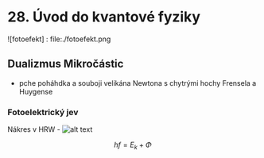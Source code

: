 # 28. Úvod do kvantové fyziky

![fotoefekt] : file:./fotoefekt.png

## Dualizmus Mikročástic 
- pche poháhdka a souboji velikána Newtona s chytrými hochy Frensela a Huygense

### Fotoelektrický jev 

Nákres v HRW - ![alt text](./fotoefekt.png "Logo Title Text 1")

$$hf= E_{k} + \Phi$$

## 

